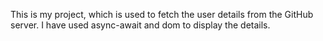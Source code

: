This is my project, which is used to fetch the user details from the GitHub server. I have used async-await and dom to display the details.